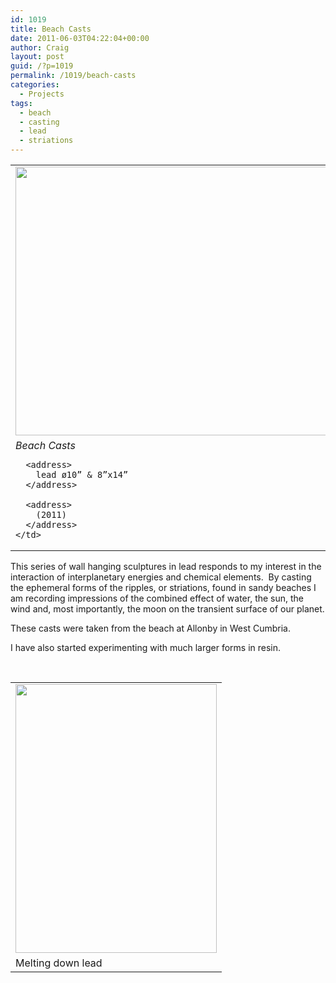 ```yaml
---
id: 1019
title: Beach Casts
date: 2011-06-03T04:22:04+00:00
author: Craig
layout: post
guid: /?p=1019
permalink: /1019/beach-casts
categories:
  - Projects
tags:
  - beach
  - casting
  - lead
  - striations
---
```

<table border="0">
  <tr>
    <td>
      <a href="{{  '/wp-content/uploads/2011/12/beach-cast-lead.jpg' | relative_url }}"><img class="alignnone size-full wp-image-1044" title="Beach Cast" src="{{  '/wp-content/uploads/2011/06/beach-cast-lead_small.jpg' | relative_url }}" alt="" width="534" height="430"  /></a>
    </td>
  </tr>
  
  <tr>
    <td>
      <address>
        Beach Casts
      </address>
      
      <address>
        lead ø10” & 8”x14”
      </address>
      
      <address>
        (2011)
      </address>
    </td>
  </tr>
</table>

This series of wall hanging sculptures in lead responds to my interest in the interaction of interplanetary energies and chemical elements.  By casting the ephemeral forms of the ripples, or striations, found in sandy beaches I am recording impressions of the combined effect of water, the sun, the wind and, most importantly, the moon on the transient surface of our planet.

These casts were taken from the beach at Allonby in West Cumbria.

I have also started experimenting with much larger forms in resin.

&nbsp;

<table border="0">
  <tr>
    <td>
      <img class="alignnone size-full wp-image-1046" title="melting-lead" src="{{  '/wp-content/uploads/2011/06/melting-lead.jpg' | relative_url }}" alt="" width="322" height="430"  />
    </td>
  </tr>
  
  <tr>
    <td>
      Melting down lead
    </td>
  </tr>
</table>
